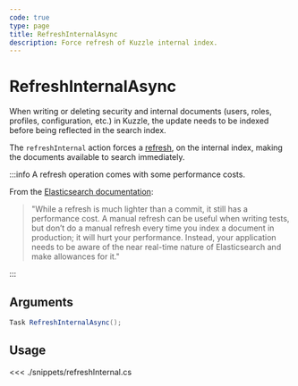 ```yaml
---
code: true
type: page
title: RefreshInternalAsync
description: Force refresh of Kuzzle internal index.
---
```


# RefreshInternalAsync

When writing or deleting security and internal documents (users, roles, profiles, configuration, etc.) in Kuzzle, the update needs to be indexed before being reflected in the search index.

The `refreshInternal` action forces a [refresh](/sdk/csharp/1/controllers/index/refresh/), on the internal index, making the documents available to search immediately.

:::info
A refresh operation comes with some performance costs.

From the [Elasticsearch documentation](https://www.elastic.co/guide/en/elasticsearch/reference/5.6/docs-refresh.html):
> "While a refresh is much lighter than a commit, it still has a performance cost. A manual refresh can be useful when writing tests, but don’t do a manual refresh every time you index a document in production; it will hurt your performance. Instead, your application needs to be aware of the near real-time nature of Elasticsearch and make allowances for it."

:::

## Arguments

```cs
Task RefreshInternalAsync();
```

## Usage

<<< ./snippets/refreshInternal.cs
